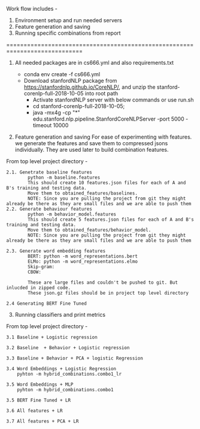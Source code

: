 Work flow includes -
1. Environment setup and run needed servers
2. Feature generation and saving
3. Running specific combinations from report

============================================================================

1. All needed packages are in cs666.yml and also requirements.txt
    * conda env create -f cs666.yml
    * Download stanfordNLP package from https://stanfordnlp.github.io/CoreNLP/, and unzip the stanford-corenlp-full-2018-10-05 into root path
        * Activate stanfordNLP server with below commands or use run.sh
        * cd stanford-corenlp-full-2018-10-05;
        * java -mx4g -cp "*" edu.stanford.nlp.pipeline.StanfordCoreNLPServer -port 5000 -timeout 10000

2. Feature generation and saving
For ease of experimenting with features. we generate the features and save them to compressed jsons individually.
They are used later to build combination features.

From top level project directory -

    2.1. Genetrate baseline features
            python -m baseline.features
            This should create 10 features.json files for each of A and B's training and testing data.
            Move them to obtained_features/baselines.
            NOTE: Since you are pulling the project from git they might already be there as they are small files and we are able to push them
    2.2. Generate behaviour features
            python -m behavior_model.features
            This should create 5 features.json files for each of A and B's training and testing data.
            Move them to obtained_features/behavior_model.
            NOTE: Since you are pulling the project from git they might already be there as they are small files and we are able to push them

    2.3. Generate word embedding features
            BERT: python -m word_representations.bert
            ELMo: python -m word_representations.elmo
            Skip-gram:
            CBOW:

            These are large files and couldn't be pushed to git. But inlucded in zipped code.
            These json.gz files should be in project top level directory

    2.4 Generating BERT Fine Tuned


3. Running classifiers and print metrics

From top level project directory -

    3.1 Baseline + Logistic regression

    3.2 Baseline  + Behavior + Logistic regression

    3.3 Baseline + Behavior + PCA + logistic Regression

    3.4 Word Embeddings + Logistic Regression
        pyhton -m hybrid_combinations.combo1_lr

    3.5 Word Embeddings + MLP
        pyhton -m hybrid_combinations.combo1

    3.5 BERT Fine Tuned + LR

    3.6 All features + LR

    3.7 All features + PCA + LR
